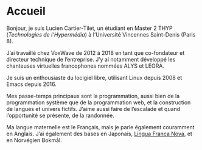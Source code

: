 # Accueil

Bonjour, je suis Lucien Cartier-Tilet, un étudiant en Master 2 THYP
(*Technologies de l’Hypermédia*) à l’Université Vincennes Saint-Denis
(Paris 8).

J’ai travaillé chez VoxWave de 2012 à 2018 en tant que co-fondateur et
directeur technique de l’entreprise. J’y ai notamment développé les
chanteuses virtuelles francophones nommées ALYS et LEORA.

Je suis un enthousiaste du locigiel libre, utilisant Linux depuis 2008
et Emacs depuis 2016.

Mes passe-temps principaux sont la programmation, aussi bien de la
programmation système que de la programmation web, et la construction
de langues et univers fictifs. J’aime aussi faire de l’escalade et
quand l’opportunité se présente, de la randonnée.

Ma langue maternelle est le Français, mais je parle également
couramment en Anglais. J’ai également des bases en Japonais, [Lingua
Franca Nova](https://elefen.org), et en Norvégien Bokmål.

